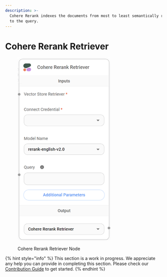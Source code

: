 ```yaml
---
description: >-
  Cohere Rerank indexes the documents from most to least semantically relevant
  to the query.
---
```


# Cohere Rerank Retriever

<figure><img src="../../../.gitbook/assets/image--130-.png" alt="" width="299"><figcaption><p>Cohere Rerank Retriever Node</p></figcaption></figure>

{% hint style="info" %}
This section is a work in progress. We appreciate any help you can provide in completing this section. Please check our [Contribution Guide](../../../contributing/) to get started.
{% endhint %}
